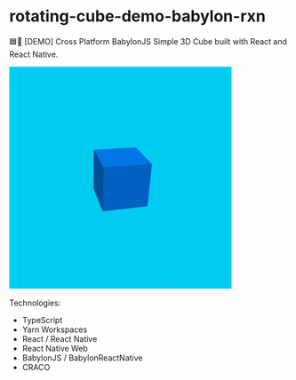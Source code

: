 # rotating-cube-demo-babylon-rxn
🟦🔄 [DEMO] Cross Platform BabylonJS Simple 3D Cube built with React and React Native.

<img width='400px' src='./cube.gif'/>

Technologies:

- TypeScript
- Yarn Workspaces
- React / React Native
- React Native Web
- BabylonJS / BabylonReactNative
- CRACO
